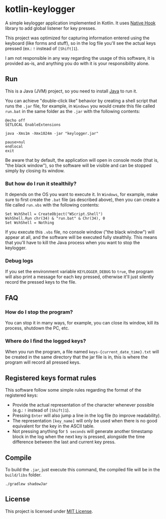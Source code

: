 # kotlin-keylogger
 A simple keylogger application implemented in Kotlin. It uses [Native Hook](https://github.com/kwhat/jnativehook) library to add global listener for key presses.

This project was optimized for capturing information entered using the keyboard (like forms and stuff), so in the log file you'll see the actual keys pressed (ex.: `!` instead of `[Shift]1`).

I am not responsible in any way regarding the usage of this software, it is provided as-is, and anything you do with it is your responsibility alone.

## Run

This is a Java (JVM) project, so you need to install [Java](https://adoptium.net/temurin/releases) to run it. 

You can achieve "double-click like" behavior by creating a shell script that runs the `.jar` file, for example, in `Windows` you would create this file called `run.bat` in the same folder as the `.jar` with the following contents:

```shell
@echo off
SETLOCAL EnableExtensions

java -Xms1m -Xmx1024m -jar "keylogger.jar"

pause>nul
endlocal
exit
```

Be aware that by default, the application will open in console mode (that is, "the black window"), so the software will be visible and can be stopped simply by closing its window.

### But how do I run it stealthily?

It depends on the OS you want to execute it. In `Windows`, for example, make sure to first create the `.bat` file (as described above), then you can create a file called `run.vbs` with the following contents:

```shell
Set WshShell = CreateObject("WScript.Shell") 
WshShell.Run chr(34) & "run.bat" & Chr(34), 0
Set WshShell = Nothing
```

If you execute this `.vbs` file, no console window ("the black window") will appear at all, and the software will be executed fully stealthily. This means that you'll have to kill the Java process when you want to stop the keylogger.

### Debug logs

If you set the environment variable `KEYLOGGER_DEBUG` to `true`, the program will also print a message for each key pressed, otherwise it'll just silently record the pressed keys to the file.

## FAQ
### How do I stop the program?

You can stop it in many ways, for example, you can close its window, kill its process, shutdown the PC, etc.

### Where do I find the logged keys?

When you run the program, a file named `keys-{current_date_time}.txt` will be created in the same directory that the jar file is in, this is where the program will record all pressed keys.

## Registered keys format rules

This software follow some simple rules regarding the format of the registered keys:

- Provide the actual representation of the character whenever possible (e.g.: `!` instead of `[Shift]1`).
- Pressing `Enter` will also jump a line in the log file (to improve readability).
- The representation `[key_name]` will only be used when there is no good equivalent for the key in the ASCII table.
- Not pressing anything for `5 seconds` will generate another timestamp block in the log when the next key is pressed, alongside the time difference between the last and current key press.

## Compile

To build the `.jar`, just execute this command, the compiled file will be in the `build/libs` folder.

```shell
./gradlew shadowJar
```

## License

This project is licensed under [MIT License](LICENSE).